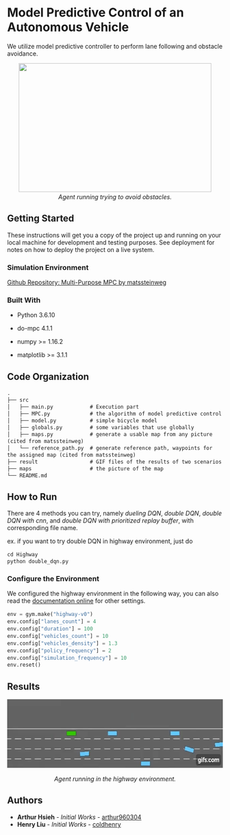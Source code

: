 # Model Predictive Control of an Autonomous Vehicle

We utilize model predictive controller to perform lane following and obstacle avoidance.

<p align="center">
  <img width="450" height="300" src="https://github.com/coldhenry/Model-Predictive-Control-of-Autonomous-Car/blob/main/Multi-Purpose-MPC-master/Test/simple-bicycle-example/mpc.gif"/><br/>
  <em>Agent running trying to avoid obstacles.</em>
</p>

## Getting Started

These instructions will get you a copy of the project up and running on your local machine for development and testing purposes. See deployment for notes on how to deploy the project on a live system.

### Simulation Environment

[Github Repository: Multi-Purpose MPC by matssteinweg](https://github.com/matssteinweg/Multi-Purpose-MPC)

### Built With

* Python 3.6.10

* do-mpc 4.1.1

* numpy >= 1.16.2

* matplotlib >= 3.1.1

## Code Organization

```
.
├── src                    
│   ├── main.py            # Execution part
│   ├── MPC.py             # the algorithm of model predictive control
│   ├── model.py           # simple bicycle model
│   ├── globals.py         # some variables that use globally
│   ├── maps.py            # generate a usable map from any picture (cited from matssteinweg)
│   └── reference_path.py  # generate reference path, waypoints for the assigned map (cited from matssteinweg)
├── result                 # GIF files of the results of two scenarios
├── maps                   # the picture of the map
└── README.md
```

## How to Run

There are 4 methods you can try, namely *dueling DQN*, *double DQN*, *double DQN with cnn*, and *double DQN with prioritized replay buffer*, with corresponding file name.

ex. if you want to try double DQN in highway environment, just do
```
cd Highway
python double_dqn.py
```

### Configure the Environment

We configured the highway environment in the following way, you can also read the [documentation online](https://highway-env.readthedocs.io/en/latest/quickstart.html#configuring-an-environment) for other settings.

```python
env = gym.make("highway-v0")
env.config["lanes_count"] = 4
env.config["duration"] = 100
env.config["vehicles_count"] = 10
env.config["vehicles_density"] = 1.3
env.config["policy_frequency"] = 2
env.config["simulation_frequency"] = 10
env.reset()
```

## Results

<p align="center">
  <img width="640" height="160" src="https://github.com/arthur960304/dqn-dense-traffic/blob/main/doc/highway.gif"/><br/>
</p>
<p align="center">
  <em>Agent running in the highway environment.</em>
</p>


## Authors

* **Arthur Hsieh** - <i>Initial Works</i> - [arthur960304](https://github.com/arthur960304)
* **Henry Liu** - <i>Initial Works</i> - [coldhenry](https://github.com/coldhenry)
